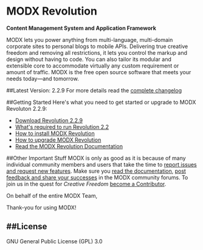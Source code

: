 MODX Revolution
=====================
**Content Management System and Application Framework**

MODX lets you power anything from multi-language, multi-domain corporate sites to personal blogs to mobile APIs. Delivering true creative freedom and removing all restrictions, it lets you control the markup and design without having to code. You can also tailor its modular and extensible core to accommodate virtually any custom requirement or amount of traffic. MODX is the free open source software that meets your needs today—and tomorrow.

##Latest Version: 2.2.9
For more details read the [complete changelog](https://raw.github.com/modxcms/revolution/v2.2.9-pl/core/docs/changelog.txt "complete changelog")

##Getting Started
Here's what you need to get started or upgrade to MODX Revoluton 2.2.9:

+ [Download Revolution 2.2.9](http://modx.com/download/ "Download MODX")
+ [What's required to run Revolution 2.2](http://rtfm.modx.com/revolution/2.x/getting-started/server-requirements "Server Requirements - MODx Revolution 2.x - MODx Documentation") 
+ [How to install MODX Revolution](http://rtfm.modx.com/revolution/2.x/getting-started/installation/basic-installation "Basic Installation - MODx Revolution 2.x - MODx Documentation")
+ [How to upgrade MODX Revolution](http://rtfm.modx.com/revolution/2.x/administering-your-site/upgrading-modx "Upgrading MODx - MODx Revolution 2.x - MODx Documentation")
+ [Read the MODX Revolution Documentation](http://rtfm.modx.com/revolution/2.x/ "Home - MODx Revolution 2.x - MODx Documentation")

##Other Important Stuff
MODX is only as good as it is because of many individual community members and users that take the time to [report issues and request new features](http://tracker.modx.com/projects/revo/issues "Revolution - Issues - MODX Project Tracker"). Make sure you [read the documentation](http://rtfm.modx.com/revolution/2.x/ "Home - MODx Revolution 2.x - MODx Documentation"), [post feedback and share your successes](http://forums.modx.com/board/?board=264 "MODX :: Revolution 2.2") in the MODX community forums. To join us in the quest for *Creative Freedom* [become a Contributor](http://rtfm.modx.com/community/).

On behalf of the entire MODX Team,

Thank-you for using MODX!

##License
-------
GNU General Public License (GPL) 3.0
